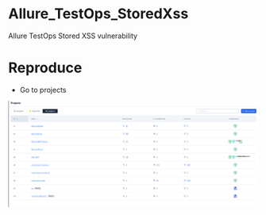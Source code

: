 # Allure_TestOps_StoredXss
Allure TestOps Stored XSS vulnerability

# Reproduce

- Go to projects

<img src="XSS/1.png">
